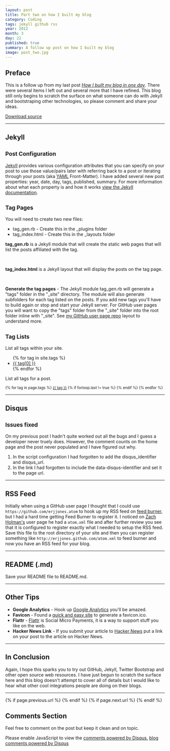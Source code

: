 ```yaml
---
layout: post
title: Part two on how I built my blog
category: Coding
tags: jekyll github rss
year: 2012
month: 3
day: 22
published: true
summary: A follow up post on how I built my blog
image: post_two.jpg
---
```


<h2>Preface</h2>
<p>This is a follow up from my last post <a href="http://erjjones.github.com/blog/How-I-built-my-blog-in-one-day/" title="Go to How I built my blog in one day"><i>How I built my blog in one day</i></a>.  There were several items I left out and several more that I have refined.  This blog still only begins to scratch the surface on what someone can do with Jekyll and bootstraping other technologies, so please comment and share your ideas.</p>  	 	  
<p><a href="https://github.com/erjjones/erjjones.github.com/zipball/master" class="btn btn-info">Download source</a></p>
<hr>	  
<h2>Jekyll</h2>	  
<h2><small>Post Configuration</small></h2>
<p><a href="http://jekyllrb.com/" title="Go to Jekyll" target="_blank">Jekyll</a> provides various configuration attributes that you can specify on your post to use those value/pairs later with referring back to a post or iterating through your posts (aka <a href="http://yaml.org/" title="Go to YAML.org" target="_blank">YAML</a> Front-Matter).  I have added several new post properties: year, date, day, tags, published, summary.  For more information about what each property is and how it works <a href="https://github.com/mojombo/jekyll/wiki/YAML-Front-Matter" title="Go to the Jekyll docs" target="_blank">view the Jekyll documentation</a>.</p>
<script src="https://gist.github.com/2155346.js"> </script>
<h2><small>Tag Pages</small></h2>
<p>You will need to create two new files:</p>
<ul>
<li><stron>tag_gen.rb</strong> - Create this in the _plugins folder</li>
<li><stron>tag_index.html</strong> - Create this in the _layouts folder</li>
</ul>
<p><strong>tag_gen.rb</strong> is a Jekyll module that will create the static web pages that will list the posts affiliated with the tag.</p>	  
<script src="https://gist.github.com/2155135.js"></script>	  
<br/>
<p><strong>tag_index.html</strong> is a Jekyll layout that will display the posts on the tag page.</p>	  
<script src="https://gist.github.com/2155150.js"></script>
<br/>
<p><strong>Generate the tag pages</strong> - The Jekyll module tag_gen.rb will generate a "tags" folder in the "_site" directory.  The module will also generate subfolders for each tag listed on the posts.  If you add new tags you'll have to build again or stop and start your Jekyll server. For GitHub user pages you will want to copy the "tags" folder from the "_site" folder into the root folder inline with "_site".  See <a href="https://github.com/erjjones/erjjones.github.com" title="Go to https://github.com/erjjones/erjjones.github.com" target="_blank">my GitHub user page repo</a> layout to understand more.</p>	  
<h2><small>Tag Lists</small></h2>
<p>List all tags within your site.</p>	  
<ul>
{% for tag in site.tags %}		
	<li><a href="/tags/{{ tag[0] }}">{{ tag[0] }}</a></li>
{% endfor %}
</ul>
<script src="https://gist.github.com/2155275.js"></script>
<p>List all tags for a post.</p>	  
<p><small><i class="icon-tags"></i> {% for tag in page.tags %} <a href="/tags/{{ tag }}" title="View posts tagged with &quot;{{ tag }}&quot;"><u>{{ tag }}</u></a>  {% if forloop.last != true %} {% endif %} {% endfor %} </small></p>
<script src="https://gist.github.com/2155281.js"></script>	  
<hr>
<h2>Disqus</h2>
<h2><small>Issues fixed</small></h2>
<p>On my previous post I hadn't quite worked out all the bugs and I guess a developer never truely does.  However, the comment counts on the home page and the post never populated and I have figured out why.</p>
<ol>
<li>In the script configuration I had forgotten to add the disqus_identifier and disqus_url.</li>
<li>In the link I had forgotten to include the data-disqus-identifier and set it to the page url.</li>
</ol>
<script src="https://gist.github.com/2026102.js"> </script>
<hr>	  
<h2>RSS Feed</h2>
<p>Initially when using a GitHub user page I thought that I could use <code>https://github.com/erjjones.atom</code> to hook up my RSS feed on <a href="http://feedburner.google.com" title="Go to feedburner.google.com">feed burner</a>, but I had a hard time getting Feed Burner to register it.  I noticed on <a href="http://zachholman.com/" title="Go to Zach Holmans site">Zach Holman's</a> user page he had a <code>atom.xml</code> file and after further review you see that it is configured to register exactly what I needed to setup the RSS feed.  Save this file to the root directory of your site and then you can register something like <code>http://erjjones.github.com/atom.xml</code> to feed burner and now you have an RSS feed for your blog.</p>
<script src="https://gist.github.com/2026283.js"></script>
<hr>
<h2>README (.md)</h2>
<p>Save your README file to README.md.</p>
<script src="https://gist.github.com/2026341.js"></script>
<hr>
<h2>Other Tips</h2>
<ul>
<li><strong>Google Analytics</strong> - Hook up <a href="http://www.google.com/analytics/" title="Go to Google Analytics" target="_blank">Google Analytics</a> you'll be amazed.</li>
<li><strong>Favicon</strong> - Found a <a href="http://www.favicon.cc/" title="Go to favicon" target="_blank">quick and easy site</a> to generate a favicon.ico.</li>
<li><strong>Flattr</strong> - <a href="http://flattr.com/" title="Go to flattr" target="_blank">Flattr</a> is Social Micro Payments, it is a way to support stuff you like on the web.</li>
<li><strong>Hacker News Link</strong> - If you submit your article to <a href="http://news.ycombinator.com/" title="Go to Hacker News" target="_blank">Hacker News</a> put a link on your post to the article on Hacker News.</li>
</ul>
<hr>
<h2>In Conclusion</h2>
<p>Again, I hope this sparks you to try out GitHub, Jekyll, Twitter Bootstrap and other open source web resources.  I have just begun to scratch the surface here and this blog doesn't attempt to cover all of details but I would like to hear what other cool integrations people are doing on their blogs.</p>	  
<hr> 

<p class="pull-right">{% if page.previous.url %} <a href="{{page.previous.url}}" title="Previous Post: {{page.previous.title}}"><i class="icon-chevron-left"></i></a> 	{% endif %}   {% if page.next.url %} 	<a href="{{page.next.url}}" title="Next Post: {{page.next.title}}"><i class="icon-chevron-right"></i></a> 	{% endif %} </p>
	
<h2>Comments Section</h2>
<p>Feel free to comment on the post but keep it clean and on topic.</p>	
<div id="disqus_thread"></div>
<script type="text/javascript">
	/* * * CONFIGURATION VARIABLES: EDIT BEFORE PASTING INTO YOUR WEBPAGE * * */
	var disqus_shortname = 'ericjones'; // required: replace example with your forum shortname
	var disqus_identifier = '{{ page.url }}';
	var disqus_url = 'http://erjjones.github.com{{ page.url }}';
	
	/* * * DON'T EDIT BELOW THIS LINE * * */
	(function() {
		var dsq = document.createElement('script'); dsq.type = 'text/javascript'; dsq.async = true;
		dsq.src = 'http://' + disqus_shortname + '.disqus.com/embed.js';
		(document.getElementsByTagName('head')[0] || document.getElementsByTagName('body')[0]).appendChild(dsq);
	})();
</script>
<noscript>Please enable JavaScript to view the <a href="http://disqus.com/?ref_noscript">comments powered by Disqus.</a></noscript>
<a href="http://disqus.com" class="dsq-brlink">blog comments powered by <span class="logo-disqus">Disqus</span></a>

<!-- Twitter -->
<script>!function(d,s,id){var js,fjs=d.getElementsByTagName(s)[0];if(!d.getElementById(id)){js=d.createElement(s);js.id=id;js.src="//platform.twitter.com/widgets.js";fjs.parentNode.insertBefore(js,fjs);}}(document,"script","twitter-wjs");</script>

<!-- Google + -->
<script type="text/javascript">
  (function() {
    var po = document.createElement('script'); po.type = 'text/javascript'; po.async = true;
    po.src = 'https://apis.google.com/js/plusone.js';
    var s = document.getElementsByTagName('script')[0]; s.parentNode.insertBefore(po, s);
  })();
</script>